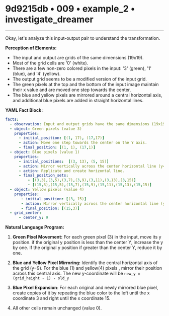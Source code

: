 # 9d9215db • 009 • example_2 • investigate_dreamer

---
Okay, let's analyze this input-output pair to understand the transformation.

**Perception of Elements:**

*   The input and output are grids of the same dimensions (19x19).
*   Most of the grid cells are '0' (white).
*   There are a few non-zero colored pixels in the input: '3' (green), '1' (blue), and '4' (yellow).
*   The output grid seems to be a modified version of the input grid.
*    The green pixels at the top and the bottom of the input image maintain their x value and are moved one step towards the center,
*   The blue and yellow pixels are mirrored around a central horizontal axis, and additional blue pixels are added in straight horizontal lines.

**YAML Fact Block:**



```yaml
facts:
  - observation: Input and output grids have the same dimensions (19x19).
  - object: Green pixels (value 3)
    properties:
      - initial_position: [(1, 17), (17,17)]
      - action: Move one step towards the center on the Y axis.
      - final_position: [(1, 1), (17,1)]
  - object: Blue pixels (value 1)
    properties:
      - initial_positions:  [(3, 13), (5, 15)]
      - action: Mirror vertically across the center horizontal line (y=9).
      - action: Replicate and create horizontal line.
      - final_position_sets:
          - [(3,3),(3,5),(3,7),(3,9),(3,11),(3,13),(3,15)]
          - [(15,3),(15,5),(15,7),(15,9),(15,11),(15,13),(15,15)]
  - object: Yellow pixels (value 4)
    properties:
       - initial_position: [(3, 15)]
       - action: Mirror vertically across the center horizontal line (y=9)
       - final_position: [(15,3)]
  - grid_center:
      - center_y: 9
```



**Natural Language Program:**

1.  **Green Pixel Movement:** For each green pixel (3) in the input, move its y position. if the original y position is less than the center Y, increase the y by one. If the original y position if greater than the center Y, reduce it by one.

2.  **Blue and Yellow Pixel Mirroring:** Identify the central horizontal axis of the grid (y=9). For the blue (1) and yellow(4) pixels , mirror their position across this central axis. The new y-coordinate will be `new_y = (grid_height - 1) - old_y`

3. **Blue Pixel Expansion**: For each original and newly mirrored blue pixel, create copies of it by repeating the blue color to the left until the x coordinate 3 and right until the x coordinate 15.

4.  All other cells remain unchanged (value 0).


